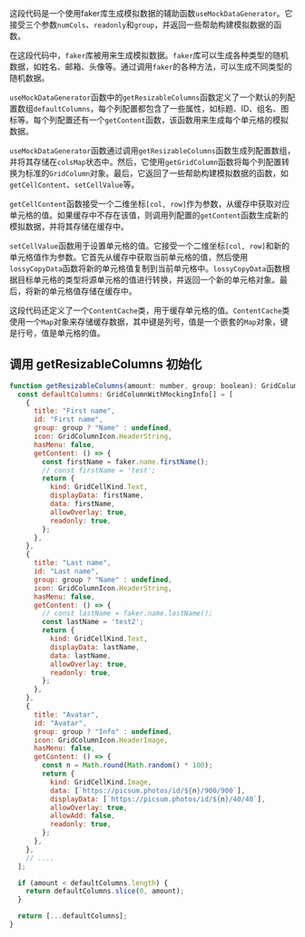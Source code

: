 
这段代码是一个使用faker库生成模拟数据的辅助函数`useMockDataGenerator`。它接受三个参数`numCols`、`readonly`和`group`，并返回一些帮助构建模拟数据的函数。

在这段代码中，`faker`库被用来生成模拟数据。`faker`库可以生成各种类型的随机数据，如姓名、邮箱、头像等。通过调用`faker`的各种方法，可以生成不同类型的随机数据。

`useMockDataGenerator`函数中的`getResizableColumns`函数定义了一个默认的列配置数组`defaultColumns`，每个列配置都包含了一些属性，如标题、ID、组名、图标等。每个列配置还有一个`getContent`函数，该函数用来生成每个单元格的模拟数据。

`useMockDataGenerator`函数通过调用`getResizableColumns`函数生成列配置数组，并将其存储在`colsMap`状态中。然后，它使用`getGridColumn`函数将每个列配置转换为标准的`GridColumn`对象。最后，它返回了一些帮助构建模拟数据的函数，如`getCellContent`、`setCellValue`等。

`getCellContent`函数接受一个二维坐标`[col, row]`作为参数，从缓存中获取对应单元格的值。如果缓存中不存在该值，则调用列配置的`getContent`函数生成新的模拟数据，并将其存储在缓存中。

`setCellValue`函数用于设置单元格的值。它接受一个二维坐标`[col, row]`和新的单元格值作为参数。它首先从缓存中获取当前单元格的值，然后使用`lossyCopyData`函数将新的单元格值复制到当前单元格中。`lossyCopyData`函数根据目标单元格的类型将源单元格的值进行转换，并返回一个新的单元格对象。最后，将新的单元格值存储在缓存中。

这段代码还定义了一个`ContentCache`类，用于缓存单元格的值。`ContentCache`类使用一个`Map`对象来存储缓存数据，其中键是列号，值是一个嵌套的`Map`对象，键是行号，值是单元格的值。

## 调用 getResizableColumns 初始化
```js
function getResizableColumns(amount: number, group: boolean): GridColumnWithMockingInfo[] {
  const defaultColumns: GridColumnWithMockingInfo[] = [
    {
      title: "First name",
      id: "First name",
      group: group ? "Name" : undefined,
      icon: GridColumnIcon.HeaderString,
      hasMenu: false,
      getContent: () => {
        const firstName = faker.name.firstName();
        // const firstName = 'test';
        return {
          kind: GridCellKind.Text,
          displayData: firstName,
          data: firstName,
          allowOverlay: true,
          readonly: true,
        };
      },
    },
    {
      title: "Last name",
      id: "Last name",
      group: group ? "Name" : undefined,
      icon: GridColumnIcon.HeaderString,
      hasMenu: false,
      getContent: () => {
        // const lastName = faker.name.lastName();
        const lastName = 'test2';
        return {
          kind: GridCellKind.Text,
          displayData: lastName,
          data: lastName,
          allowOverlay: true,
          readonly: true,
        };
      },
    },
    {
      title: "Avatar",
      id: "Avatar",
      group: group ? "Info" : undefined,
      icon: GridColumnIcon.HeaderImage,
      hasMenu: false,
      getContent: () => {
        const n = Math.round(Math.random() * 100);
        return {
          kind: GridCellKind.Image,
          data: [`https://picsum.photos/id/${n}/900/900`],
          displayData: [`https://picsum.photos/id/${n}/40/40`],
          allowOverlay: true,
          allowAdd: false,
          readonly: true,
        };
      },
    },
    // ....
  ];

  if (amount < defaultColumns.length) {
    return defaultColumns.slice(0, amount);
  }

  return [...defaultColumns];
}
```